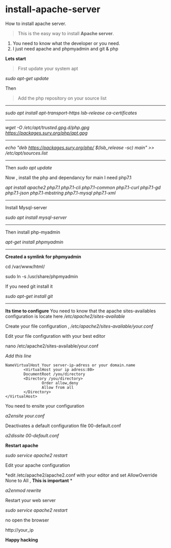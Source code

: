 # install-apache-server

How to install apache server.
> This is the easy way to install  **Apache server**.
1. You need to know what the developer or you need.
2. I just need apache and phpmyadmin and git & php

**Lets start**
> First update your system apt

*sudo apt-get update*

Then
> Add the php repository on your source list
___

*sudo apt install apt-transport-https lsb-release ca-certificates*
___
*wget -O /etc/apt/trusted.gpg.d/php.gpg https://packages.sury.org/php/apt.gpg*
___
*echo "deb https://packages.sury.org/php/ $(lsb_release -sc) main" >> /etc/apt/sources.list*
___
Then 
*sudo apt update*

Now , install the php and dependancy for main I need php7.1

*apt install apache2 php7.1 php7.1-cli php7.1-common php7.1-curl php7.1-gd php7.1-json php7.1-mbstring php7.1-mysql php7.1-xml*
___
Install Mysql-server

*sudo apt install mysql-server*
___
Then install php-myadmin

*apt-get install phpmyadmin*
___
**Created a symlink for phpmyadmin**

cd /var/www/html/

sudo ln -s /usr/share/phpmyadmin

If you need git install it

*sudo apt-get install git*
___
**Its time to configure**
You need to know that the apache sites-availables configuration is locate here */etc/apache2/sites-available*

Create your file configuration , */etc/apache2/sites-available/your.conf*

Edit your file configuration  with your best editor

nano /etc/apache2/sites-available/your.conf

*Add this line*

```
NameVirtualHost Your server-ip-adress or your domain.name
        <VirtualHost your ip adress:80>
        DocumentRoot /you/directory
        <Directory /you/directory>
                Order allow,deny
                Allow from all 
        </Directory>
</VirtualHost>
```

You need to ensite your configuration

*a2ensite your.conf*

Deactivates a default configuration file 00-default.conf

*a2dissite 00-default.conf*

**Restart apache**

*sudo service apache2 restart*

Edit your apache configuration

*edit /etc/apache2/apache2.conf with your editor and set AllowOverride None to All , **This is important** *

*a2enmod rewrite*

Restart your web server

*sudo service apache2 restart*

no open the browser

http://your_ip

**Happy hacking**







